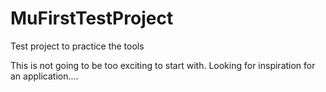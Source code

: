 # MuFirstTestProject
Test project to practice the tools

This is not going to be too exciting to start with. Looking for inspiration for an application....
